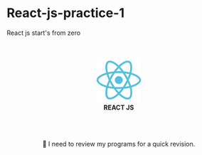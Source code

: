 # React-js-practice-1
React js start's from zero


<br />
<br />
<div align="center">
<img src="./images/icon.png" alt="Icon" /><br />
<strong>REACT JS</strong>
<br />
<br />

</div>
<br />
<br />

<div align="center">
<p>🔋 I need to review my programs for a quick revision.</p>
</div>